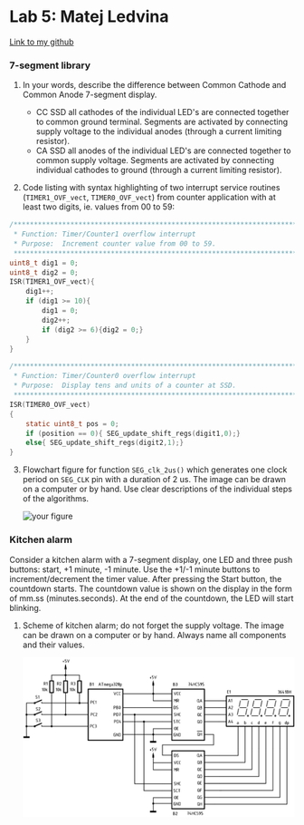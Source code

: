 # Lab 5: Matej Ledvina

[Link to my github](https://github.com/Ledvuk/Digital-electronics-2/)

### 7-segment library

1. In your words, describe the difference between Common Cathode and Common Anode 7-segment display.
   * CC SSD all cathodes of the individual LED's are connected together to common ground terminal. Segments are activated by connecting supply voltage to the individual anodes (through a current limiting resistor).
   * CA SSD all anodes of the individual LED's are connected together to common supply voltage. Segments are activated by connecting individual cathodes to ground (through a current limiting resistor).

2. Code listing with syntax highlighting of two interrupt service routines (`TIMER1_OVF_vect`, `TIMER0_OVF_vect`) from counter application with at least two digits, ie. values from 00 to 59:

```c
/**********************************************************************
 * Function: Timer/Counter1 overflow interrupt
 * Purpose:  Increment counter value from 00 to 59.
 **********************************************************************/
uint8_t dig1 = 0;
uint8_t dig2 = 0;
ISR(TIMER1_OVF_vect){
    dig1++;
    if (dig1 >= 10){
        dig1 = 0;
        dig2++;
        if (dig2 >= 6){dig2 = 0;}
    }
}
```

```c
/**********************************************************************
 * Function: Timer/Counter0 overflow interrupt
 * Purpose:  Display tens and units of a counter at SSD.
 **********************************************************************/
ISR(TIMER0_OVF_vect)
{
    static uint8_t pos = 0;
    if (position == 0){ SEG_update_shift_regs(digit1,0);}
    else{ SEG_update_shift_regs(digit2,1);}
}
```

3. Flowchart figure for function `SEG_clk_2us()` which generates one clock period on `SEG_CLK` pin with a duration of 2&nbsp;us. The image can be drawn on a computer or by hand. Use clear descriptions of the individual steps of the algorithms.

   ![your figure]()


### Kitchen alarm

Consider a kitchen alarm with a 7-segment display, one LED and three push buttons: start, +1 minute, -1 minute. Use the +1/-1 minute buttons to increment/decrement the timer value. After pressing the Start button, the countdown starts. The countdown value is shown on the display in the form of mm.ss (minutes.seconds). At the end of the countdown, the LED will start blinking.

1. Scheme of kitchen alarm; do not forget the supply voltage. The image can be drawn on a computer or by hand. Always name all components and their values.

   ![kitchen](https://github.com/Ledvuk/Digital-electronics-2/blob/main/Labs/05-segment/kitchen.png)